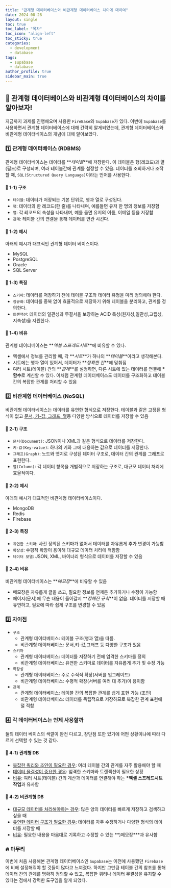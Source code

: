 ```yaml
---
title: "관계형 데이터베이스와 비관계형 데이터베이스 차이에 대하여"
date: 2024-08-28
layout: single
toc: true
toc_label: "목차"
toc_icon: "align-left"
toc_sticky: true
categories:
  - development
  - database
tags:
  - supabase
  - database
author_profile: true
sidebar_main: true
---
```


## :ledger: 관계형 데이터베이스와 비관계형 데이터베이스의 차이를 알아보자!

지금까지 과제를 진행해오며 사용한 `FireBase`와 `Supabase`가 있다. 이번에 `Supabase`를 사용하면서 관계형 데이터베이스에 대해 간략히 알게되었는데, 관계형 데이터베이스와 비관계형 데이터베이스의 개념에 대해 알아보았다.

### :one: 관계형 데이터베이스 (RDBMS)

관계형 데이터베이스는 테이터를 **_테이블_**에 저장한다. 이 테이블은 행(레코드)과 열(필드)로 구성되며, 여러 테이블간에 관계를 설정할 수 있음. 데이터를 조회하거나 조작할 때, `SQL(Structured Query Language)`이라는 언어를 사용한다.

#### :pushpin: 1-1) 구조

- `테이블`: 데이터가 저장되는 기본 단위로, 행과 열로 구성된다.
- `행`: 데이터의 한 레코드(한 줄)를 나타내며, 예를들면 유저 한 명의 정보를 저장함
- `열`: 각 레코드의 속성을 나타내며, 예를 들면 유저의 이름, 이메일 등을 저장함
- `관계`: 테이블 간의 연결을 통해 데이터를 연관 시킨다.

#### :pushpin: 1-2) 예시

아래의 예시가 대표적인 관계형 데이터 베이스이다.

- MySQL
- PostgreSQL
- Oracle
- SQL Server

#### :pushpin: 1-3) 특징

- `스키마`: 데이터를 저장하기 전에 테이블 구조와 데이터 유형을 미리 정의해야 한다.
- `정규화`: 데이터를 중복 없이 효율적으로 저장하기 위해 테이블을 분리하고, 관계를 정의한다.
- `트랜잭션`: 데이터의 일관성과 무결서을 보장하는 ACID 특성(원자성,일관성,고립성,지속성)을 지원한다.

#### :pushpin: 1-4) 비유

관계형 데이터베이스는 **_엑셀 스프레드시트_**에 비유할 수 있다.

- 엑셀에서 정보를 관리할 때, 각 **_시트_**가 하나의 **_테이블_**이라고 생각해본다.
- 시트에는 행과 열이 있어서, 데이터가 **_정확한 칸_**에 맞춰짐
- 여러 시트(테이블) 간의 **_관계_**를 설정하면, 다른 시트에 있는 데이터를 연결해 **\*함수**로 계신할 수 있다. 이처럼 관계형 데이터베이스도 데이터를 구조화하고 테이블 간의 복잡한 관계를 처리할 수 있음

### :two: 비관계형 데이터베이스 (NoSQL)

비관계형 데이터베이스는 데이터를 유연한 형식으로 저장한다. 테이블과 같은 고정된 형식이 없고 <u>문서, 키-값, 그래프, 열</u>등 다양한 방식으로 데이터를 저장할 수 있음

#### :pushpin: 2-1) 구조

- `문서(Document)`: JSON이나 XML과 같은 형식으로 데이터를 저장한다.
- `키-값(Key-value)`: 하나의 키와 그에 대응하는 값으로 데이터를 저장한다.
- `그래프(Graph)`: 노드와 엣지로 구성된 데이터 구조로, 데이터 간의 관계를 그래프로 표현한다.
- `열(Column)`: 각 데이터 항목을 개별적으로 저장하는 구조로, 대규모 데이터 처리에 효율적이다.

#### :pushpin: 2-2) 예시

아래의 예시가 대표적인 비관계형 데이터베이스이다.

- MongoDB
- Redis
- Firebase

#### :pushpin: 2-3) 특징

- `유연한 스키마`: 사전 정의된 스키마가 없어서 데이터를 자유롭게 추가 변경이 가능함
- `확장성`: 수평적 확장이 용이해 대규모 데이터 처리에 적함함
- `데이터 모델`: JSON, XML, 바이너리 형식으로 데이터를 저장할 수 있음

#### :pushpin: 2-4) 비유

비관계형 데이터베이스는 **_메모장_**에 비유할 수 있음

- 메모장은 자유롭게 글을 쓰고, 필요한 정보를 언제든 추가하거나 수정이 가능함
- 페이지(문서)에 무슨 내용이 들어갈지 **_정해진 규칙_**이 없음. 데이터를 저장할 때 유연하고, 필요에 따라 쉽게 구조를 변경할 수 있음

### :three: 차이점

- `구조`
  - 관계형 데이터베이스: 테이블 구조(행과 열)을 따름.
  - 비관계형 데이터베이스: 문서,키-값,그래프 등 다양한 구조가 있음
- `스키마`
  - 관계형 데이터베이스: 데이터를 저장하기 전에 엄격한 스키마를 정의
  - 비관계형 데이터베이스: 유연한 스키마로 데이터를 자유롭게 추가 및 수정 가능
- `확장성`
  - 관계형 데이터베이스: 주로 수직적 확장(서버를 업그레이드)
  - 비관계형 데이터베이스: 수평적 확장(서버를 여러 대 추가)이 용이함
- `관계`
  - 관계형 데이터베이스: 테이블 간의 복잡한 관계를 쉽게 표현 가능 (조인)
  - 비관계형 데이터베이스: 데이터를 독립적으로 저장하므로 복잡한 관계 표현에 덜 적합

### :four: 각 데이터베이스는 언제 사용할까

둘의 데이터 베이스의 색깔이 완전 다르고, 장단점 또한 있기에 어떤 상황이냐에 따라 다르게 선택할 수 있는 것 같다.

#### :pushpin: 4-1) 관계형 DB

- <u>복잡한 쿼리와 조인이 필요한 경우</u>: 여러 테이블 간의 관계를 자주 활용해야 할 때
- <u>데이터 물결성이 중요한 경우</u>: 엄격한 스키마와 트랜잭션이 필요한 상황
- <u>비유</u>: 여러 시트(테이블) 간의 계산과 데이터를 연결해야 하는 **\*엑셀 스프레드시트 작업**과 유사함

#### :pushpin: 4-2) 비관계형 DB

- <u>대규모 데이터를 처리해야하는 경우</u>: 많은 양의 데이터를 빠르게 저장하고 검색하고 싶을 때
- <u>유연한 데이터 구조가 필요한 경우</u>: 데이터를 자주 수정하거나 다양한 형식의 데이터를 저장할 때
- <u>비유</u>: 필요한 내용을 마음대로 기록하고 수정할 수 있는 **)메모장\***과 유사함

### :fire: 마무리

이번에 처음 사용해본 관계형 데이터베이스인 `Supabase`는 이전에 사용했던 `Firebase`에 비해 설정해줘야 할 것들이 많다고 느껴졌다. 하지만 그만큼 테이블 간의 참조를 통해 데이터 간의 관계를 명확히 정의할 수 있고, 복잡한 쿼리나 데이터 무결성을 유지할 수 있다는 점에서 강력한 도구임을 알게 되었다.
